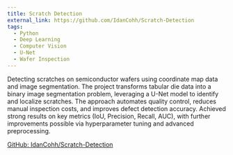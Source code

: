 ```yaml
---
title: Scratch Detection
external_link: https://github.com/IdanCohh/Scratch-Detection
tags:
  - Python
  - Deep Learning
  - Computer Vision
  - U-Net
  - Wafer Inspection
---
```


Detecting scratches on semiconductor wafers using coordinate map data and image segmentation. 
The project transforms tabular die data into a binary image segmentation problem, leveraging a U-Net model to identify and localize scratches. The approach automates quality control, reduces manual inspection costs, and improves defect detection accuracy. 
Achieved strong results on key metrics (IoU, Precision, Recall, AUC), with further improvements possible via hyperparameter tuning and advanced preprocessing.

[GitHub: IdanCohh/Scratch-Detection](https://github.com/IdanCohh/Scratch-Detection)
